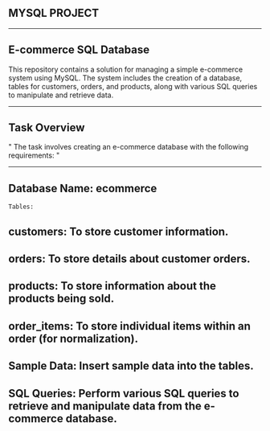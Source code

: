## MYSQL PROJECT 
---

## E-commerce SQL Database
 This repository contains a solution for managing a simple e-commerce system using MySQL. The system includes the creation of a database, tables for customers, orders, and products, 
    along with various SQL queries to manipulate and retrieve data.

---
## Task Overview
    
 " The task involves creating an e-commerce database with the following requirements: "

---

## Database Name: ecommerce
    Tables:
## customers: To store customer information.
## orders: To store details about customer orders.
## products: To store information about the products being sold.
## order_items: To store individual items within an order (for normalization).
## Sample Data: Insert sample data into the tables.
## SQL Queries: Perform various SQL queries to retrieve and manipulate data from the e-commerce database. 
                                                                                                          
